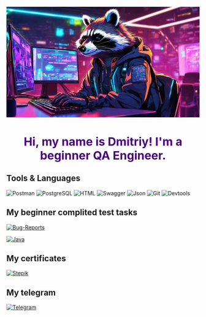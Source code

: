 ![Header](https://github.com/Enotissimo/Enotissimo/blob/main/assets/Cutie.png)

<h1 align="center" style="color:#4B0082; font-size:30px">Hi, my name is Dmitriy! I'm a beginner QA Engineer.</h1>
 


## Tools & Languages
![Postman](https://img.shields.io/badge/Postman-090909?style=for-the-badge&logo=Postman&logoColor=#FF8C00
)
![PostgreSQL](https://img.shields.io/badge/PostgreSQL-090909?style=for-the-badge&logo=postgresql&logoColor=#0000CD
)
![HTML](https://img.shields.io/badge/HTML5-090909?style=for-the-badge&logo=html5&logoColor=#DC143C)
![Swagger](https://img.shields.io/badge/Swagger-090909?style=for-the-badge&logo=Swagger&logoColor=#DCDCDC
)
![Json](https://img.shields.io/badge/json-090909?style=for-the-badge&logo=json&logoColor=#E0FFFF)
![Git](https://img.shields.io/badge/GIT-090909?style=for-the-badge&logo=git&logoColor=#B22222)
![Devtools](https://img.shields.io/badge/devtools-090909?style=for-the-badge&logo=devtools&logoColor=#B22222)

## My beginner complited test tasks

[![Bug-Reports](https://img.shields.io/badge/Bug-report-217346?style=for-the-badge&logo=microsoft-excel&logoColor=limegreen)](https://github.com/Enotissimo/Bug-Reports.git)

[![Java](https://img.shields.io/badge/Java-323330?style=for-the-badge&logo=javascript&logoColor=F7DF1E)](https://github.com/Enotissimo/Java.git)

## My certificates
[![Stepik](https://img.shields.io/badge/Stepik-plum?style=for-the-badge&logo=Stepik&logoColor=#FFB6C1)](
https://stepik.org/cert/2408857?lang=en)

## My telegram
[![Telegram](https://img.shields.io/badge/Telegram-090909?style=for-the-badge&logo=Telegram&logoColor=#FF8C00
)](https://t.me/enotfury)